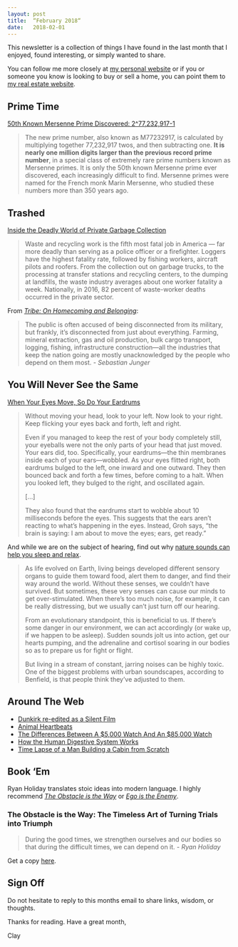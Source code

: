 ```yaml
---
layout: post
title:  “February 2018“
date:   2018-02-01
---
```


This newsletter is a collection of things I have found in the last month that I enjoyed, found interesting, or simply wanted to share.

You can follow me more closely at [my personal website](http://claycarson.net "Personal Website") or if you or someone you know is looking to buy or sell a home, you can point them to [my real estate website](http://claycarson.com "Business Website ").

## Prime Time

[50th Known Mersenne Prime Discovered: 2^77,232,917-1](https://www.mersenne.org/primes/press/M77232917.html "50th Known Mersenne Prime Discovered")

> The new prime number, also known as M77232917, is calculated by multiplying together 77,232,917 twos, and then subtracting one. **It is nearly one million digits larger than the previous record prime number**, in a special class of extremely rare prime numbers known as Mersenne primes. It is only the 50th known Mersenne prime ever discovered, each increasingly difficult to find. Mersenne primes were named for the French monk Marin Mersenne, who studied these numbers more than 350 years ago.

## Trashed

[Inside the Deadly World of Private Garbage Collection](https://www.propublica.org/article/trashed-inside-the-deadly-world-of-private-garbage-collection "Inside the Deadly World of Private Garbage Collection")

> Waste and recycling work is the fifth most fatal job in America — far more deadly than serving as a police officer or a firefighter. Loggers have the highest fatality rate, followed by fishing workers, aircraft pilots and roofers. From the collection out on garbage trucks, to the processing at transfer stations and recycling centers, to the dumping at landfills, the waste industry averages about one worker fatality a week. Nationally, in 2016, 82 percent of waste-worker deaths occurred in the private sector.

From [_Tribe: On Homecoming and Belonging_](https://www.amazon.com/Tribe-Homecoming-Belonging-Sebastian-Junger/dp/1455566381 "Tribe: On Homecoming and Belonging"):
> The public is often accused of being disconnected from its military, but frankly, it’s disconnected from just about everything. Farming, mineral extraction, gas and oil production, bulk cargo transport, logging, fishing, infrastructure construction—all the industries that keep the nation going are mostly unacknowledged by the people who depend on them most.
> *- Sebastian Junger*


## You Will Never See the Same

[When Your Eyes Move, So Do Your Eardrums](https://www.theatlantic.com/science/archive/2018/01/when-your-eyes-move-so-do-your-eardrums/551237/ "When Your Eyes Move, So Do Your Eardrums")

> Without moving your head, look to your left. Now look to your right. Keep flicking your eyes back and forth, left and right.
> 
> Even if you managed to keep the rest of your body completely still, your eyeballs were not the only parts of your head that just moved. Your ears did, too. Specifically, your eardrums—the thin membranes inside each of your ears—wobbled. As your eyes flitted right, both eardrums bulged to the left, one inward and one outward. They then bounced back and forth a few times, before coming to a halt. When you looked left, they bulged to the right, and oscillated again.
> 
> […]
> 
> They also found that the eardrums start to wobble about 10 milliseconds before the eyes. This suggests that the ears aren’t reacting to what’s happening in the eyes. Instead, Groh says, “the brain is saying: I am about to move the eyes; ears, get ready.”

And while we are on the subject of hearing, find out why [nature sounds can help you sleep and relax](https://motherboard.vice.com/en_us/article/wjzepx/sonic-tonic-stressweek2017 "Sonic Tonic").

> As life evolved on Earth, living beings developed different sensory organs to guide them toward food, alert them to danger, and find their way around the world. Without these senses, we couldn’t have survived. But sometimes, these very senses can cause our minds to get over-stimulated. When there’s too much noise, for example, it can be really distressing, but we usually can’t just turn off our hearing.
> 
> From an evolutionary standpoint, this is beneficial to us. If there’s some danger in our environment, we can act accordingly (or wake up, if we happen to be asleep). Sudden sounds jolt us into action, get our hearts pumping, and the adrenaline and cortisol soaring in our bodies so as to prepare us for fight or flight.
> 
> But living in a stream of constant, jarring noises can be highly toxic. One of the biggest problems with urban soundscapes, according to Benfield, is that people think they’ve adjusted to them.

## Around The Web

- [Dunkirk re-edited as a Silent Film](https://youtu.be/DbIbchSteCI "Dunkirk re-edited as a Silent Film")
- [Animal Heartbeats](http://www.everysecond.io/animal-heartbeats "Animal Heartbeats")
- [The Differences Between A $5,000 Watch And An $85,000 Watch](https://www.youtube.com/watch?v=ZT9rvtlk_yc "The Differences Between A $5,000 Watch And An $85,000 Watch")
- [How the Human Digestive System Works](https://www.youtube.com/watch?v=Og5xAdC8EUI "How the Human Digestive System Works In Order to Transport Necessary Nutrients to the Body and Brain")
- [Time Lapse of a Man Building a Cabin from Scratch](https://www.youtube.com/watch?v=WmYCUljsrDg)

## Book ‘Em

Ryan Holiday translates stoic ideas into modern language. I highly recommend _[The Obstacle is the Way](https://www.amazon.com/dp/B00G3L1B8K/ref=dp-kindle-redirect?_encoding=UTF8&btkr=1 "The Obstacle is the Way")_ or _[Ego is the Enemy](https://www.amazon.com/Ego-Enemy-Ryan-Holiday-ebook/dp/B015NTIXWE/ref=pd_sim_351_1?_encoding=UTF8&psc=1&refRID=511K4891ESYJFE1A0NB3 "Ego is the Enemy")_.

### The Obstacle is the Way: The Timeless Art of Turning Trials into Triumph

> During the good times, we strengthen ourselves and our bodies so that during the difficult times, we can depend on it. 
> *- Ryan Holiday*

Get a copy [here](https://www.amazon.com/dp/B00G3L1B8K/ref=dp-kindle-redirect?_encoding=UTF8&btkr=1 "The Obstacle is the Way: The Timeless Art of Turning Trials into Triumph").

## Sign Off

Do not hesitate to reply to this months email to share links, wisdom, or thoughts.

Thanks for reading. Have a great month,

Clay